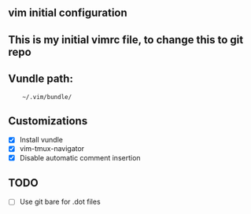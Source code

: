 ## vim initial configuration

## This is my initial vimrc file, to change this to git repo

## Vundle path:
```
	~/.vim/bundle/
```

## Customizations
- [x] Install vundle
- [x] vim-tmux-navigator
- [x] Disable automatic comment insertion
 
## TODO
- [ ] Use git bare for .dot files
